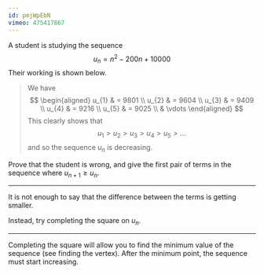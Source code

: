 ```yaml
---
id: pmjWpEbN
vimeo: 475417867
---
```


A student is studying the sequence
$$
u_n = n^2 - 200n + 10000
$$
Their working is shown below.

<blockquote>

We have
$$
\begin{aligned}
u_{1} & = 9801 \\
u_{2} & = 9604 \\
u_{3} & = 9409 \\
u_{4} & = 9216 \\
u_{5} & = 9025 \\
& \vdots
\end{aligned}
$$
This clearly shows that
$$
u_1 > u_2 > u_3 > u_4 > u_5 > \ldots
$$
and so the sequence $u_n$ is decreasing.
</blockquote>

Prove that the student is wrong, and give the first pair of terms in the sequence where $u_{n+1} \geq u_n.$

---

It is not enough to say that the difference between the terms is getting smaller.

Instead, try completing the square on $u_n.$

---

Completing the square will allow you to find the minimum value of the sequence (see <nuxt-link to="skills/pure/quadratics/finding-the-vertex">finding the vertex</nuxt-link>). After the minimum point, the sequence must start increasing.
